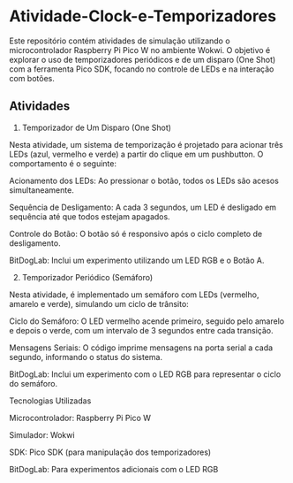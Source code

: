# Atividade-Clock-e-Temporizadores

Este repositório contém atividades de simulação utilizando o microcontrolador Raspberry Pi Pico W no ambiente Wokwi. O objetivo é explorar o uso de temporizadores periódicos e de um disparo (One Shot) com a ferramenta Pico SDK, focando no controle de LEDs e na interação com botões.

## Atividades

  1. Temporizador de Um Disparo (One Shot)

  Nesta atividade, um sistema de temporização é projetado para acionar três LEDs (azul, vermelho e verde) a partir do clique em um pushbutton. O comportamento é o seguinte:
  
  Acionamento dos LEDs: Ao pressionar o botão, todos os LEDs são acesos simultaneamente.
  
  Sequência de Desligamento: A cada 3 segundos, um LED é desligado em sequência até que todos estejam apagados.
  
  Controle do Botão: O botão só é responsivo após o ciclo completo de desligamento.
  
  BitDogLab: Inclui um experimento utilizando um LED RGB e o Botão A.

2. Temporizador Periódico (Semáforo)

Nesta atividade, é implementado um semáforo com LEDs (vermelho, amarelo e verde), simulando um ciclo de trânsito:

Ciclo do Semáforo: O LED vermelho acende primeiro, seguido pelo amarelo e depois o verde, com um intervalo de 3 segundos entre cada transição.

Mensagens Seriais: O código imprime mensagens na porta serial a cada segundo, informando o status do sistema.

BitDogLab: Inclui um experimento com o LED RGB para representar o ciclo do semáforo.

Tecnologias Utilizadas

Microcontrolador: Raspberry Pi Pico W

Simulador: Wokwi

SDK: Pico SDK (para manipulação dos temporizadores)

BitDogLab: Para experimentos adicionais com o LED RGB

